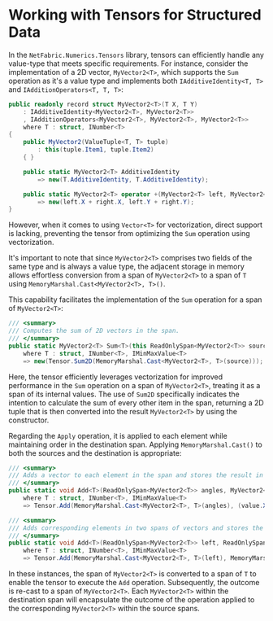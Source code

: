 # Working with Tensors for Structured Data

In the `NetFabric.Numerics.Tensors` library, tensors can efficiently handle any value-type that meets specific requirements. For instance, consider the implementation of a 2D vector, `MyVector2<T>`, which supports the `Sum` operation as it's a value type and implements both `IAdditiveIdentity<T, T>` and `IAdditionOperators<T, T, T>`:

```csharp
public readonly record struct MyVector2<T>(T X, T Y)
    : IAdditiveIdentity<MyVector2<T>, MyVector2<T>>
    , IAdditionOperators<MyVector2<T>, MyVector2<T>, MyVector2<T>>
    where T : struct, INumber<T>
{
    public MyVector2(ValueTuple<T, T> tuple)
        : this(tuple.Item1, tuple.Item2)
    { }

    public static MyVector2<T> AdditiveIdentity
        => new(T.AdditiveIdentity, T.AdditiveIdentity);

    public static MyVector2<T> operator +(MyVector2<T> left, MyVector2<T> right)
        => new(left.X + right.X, left.Y + right.Y);
}
```

However, when it comes to using `Vector<T>` for vectorization, direct support is lacking, preventing the tensor from optimizing the `Sum` operation using vectorization.

It's important to note that since `MyVector2<T>` comprises two fields of the same type and is always a value type, the adjacent storage in memory allows effortless conversion from a span of `MyVector2<T>` to a span of `T` using `MemoryMarshal.Cast<MyVector2<T>, T>()`.

This capability facilitates the implementation of the `Sum` operation for a span of `MyVector2<T>`:

```csharp
/// <summary>
/// Computes the sum of 2D vectors in the span.
/// </summary>
public static MyVector2<T> Sum<T>(this ReadOnlySpan<MyVector2<T>> source)
    where T : struct, INumber<T>, IMinMaxValue<T>
    => new(Tensor.Sum2D(MemoryMarshal.Cast<MyVector2<T>, T>(source)));
```

Here, the tensor efficiently leverages vectorization for improved performance in the `Sum` operation on a span of `MyVector2<T>`, treating it as a span of its internal values. The use of `Sum2D` specifically indicates the intention to calculate the sum of every other item in the span, returning a 2D tuple that is then converted into the result `MyVector2<T>` by using the constructor.

Regarding the `Apply` operation, it is applied to each element while maintaining order in the destination span. Applying `MemoryMarshal.Cast()` to both the sources and the destination is appropriate:

```csharp
/// <summary>
/// Adds a vector to each element in the span and stores the result in another span.
/// </summary>
public static void Add<T>(ReadOnlySpan<MyVector2<T>> angles, MyVector2<T> value, Span<MyVector2<T>> result)
    where T : struct, INumber<T>, IMinMaxValue<T>
    => Tensor.Add(MemoryMarshal.Cast<MyVector2<T>, T>(angles), (value.X, value.Y), MemoryMarshal.Cast<MyVector2<T>, T>(result));

/// <summary>
/// Adds corresponding elements in two spans of vectors and stores the result in another span.
/// </summary>
public static void Add<T>(ReadOnlySpan<MyVector2<T>> left, ReadOnlySpan<MyVector2<T>> right, Span<MyVector2<T>> result)
    where T : struct, INumber<T>, IMinMaxValue<T>
    => Tensor.Add(MemoryMarshal.Cast<MyVector2<T>, T>(left), MemoryMarshal.Cast<MyVector2<T>, T>(right), MemoryMarshal.Cast<MyVector2<T>, T>(result));
```

In these instances, the span of `MyVector2<T>` is converted to a span of `T` to enable the tensor to execute the `Add` operation. Subsequently, the outcome is re-cast to a span of `MyVector2<T>`. Each `MyVector2<T>` within the destination span will encapsulate the outcome of the operation applied to the corresponding `MyVector2<T>` within the source spans.